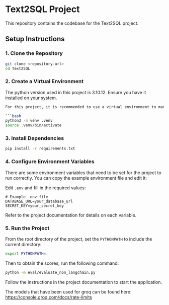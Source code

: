 # Text2SQL Project

This repository contains the codebase for the Text2SQL project.

## Setup Instructions

### 1. Clone the Repository

```bash
git clone <repository-url>
cd Text2SQL
```

### 2. Create a Virtual Environment
The python version used in this project is 3.10.12. Ensure you have it installed on your system.

```bash
For this project, it is recommended to use a virtual environment to manage dependencies. You can create one using the following commands:

```bash
python3 -m venv .venv
source .venv/bin/activate
```

### 3. Install Dependencies

```bash
pip install -r requirements.txt
```


### 4. Configure Environment Variables

There are some environment variables that need to be set for the project to run correctly. You can copy the example environment file and edit it:

Edit `.env` and fill in the required values:

```
# Example .env file
DATABASE_URL=your_database_url
SECRET_KEY=your_secret_key
```

Refer to the project documentation for details on each variable.

### 5. Run the Project
From the root directory of the project, set the `PYTHONPATH` to include the current directory:
```bash
export PYTHONPATH=.
```
Then to obtain the scores, run the following command:

```bash
python -m eval/evaluate_non_langchain.py
```

Follow the instructions in the project documentation to start the application.




The models that have been used for groq can be found here:
https://console.groq.com/docs/rate-limits